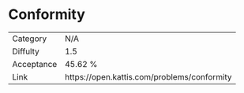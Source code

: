 # Conformity

<table>
    <tr>
        <td>Category</td>
        <td>N/A</td>
    </tr>
    <tr>
        <td>Diffulty</td>
        <td>1.5</td>
    </tr>
    <tr>
        <td>Acceptance</td>
        <td>45.62 %</td>
    </tr>
    <tr>
        <td>Link</td>
        <td>https://open.kattis.com/problems/conformity</td>
    </tr>
</table>